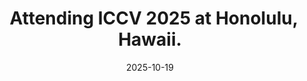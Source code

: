 ---
title: >-
    <i class="fas fa-users text-muted" style="font-size: 0.9em; margin-right: 0.5em;"></i> Attending ICCV 2025 at Honolulu, Hawaii.
date: 2025-10-19
---